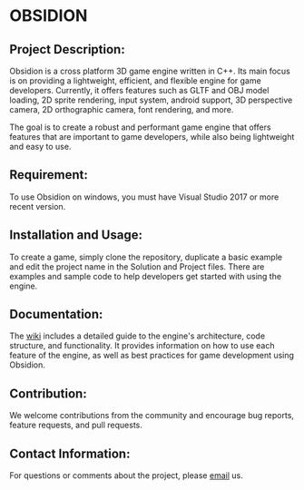 
# OBSIDION

## Project Description:
Obsidion is a cross platform 3D game engine written in C++.
Its main focus is on providing a lightweight, efficient, and flexible engine for game developers.
Currently, it offers features such as GLTF and OBJ model loading, 2D sprite rendering, input system, android support, 3D perspective camera, 2D orthographic camera, font rendering, and more.


The goal is to create a robust and performant game engine that offers features that are important to game developers, while also being lightweight and easy to use.

## Requirement:
To use Obsidion on windows, you must have Visual Studio 2017 or more recent version.

## Installation and Usage:
To create a game, simply clone the repository, duplicate a basic example and edit the project name in the Solution and Project files.
There are examples and sample code to help developers get started with using the engine.

## Documentation:
The [wiki](https://github.com/xploor-games/Obsidion/wiki) includes a detailed guide to the engine's architecture, code structure, and functionality.
It provides information on how to use each feature of the engine, as well as best practices for game development using Obsidion.


## Contribution:
We welcome contributions from the community and encourage bug reports, feature requests, and pull requests.


## Contact Information:
For questions or comments about the project, please [email](mailto::yynahim@gmail.com) us.




<!-- ![](https://raw.githubusercontent.com/xploor-games/Obsidion/master/Captures/board.gif?raw=true)
![](https://raw.githubusercontent.com/xploor-games/Obsidion/master/Captures/spider.gif?raw=true)
![](https://raw.githubusercontent.com/xploor-games/Obsidion/master/Captures/cam.gif?raw=true)
![](https://raw.githubusercontent.com/xploor-games/Obsidion/master/Captures/ninja.gif?raw=true)
![](https://raw.githubusercontent.com/xploor-games/Obsidion/master/Captures/heightmapped_terrain.gif?raw=true)
![](https://raw.githubusercontent.com/xploor-games/Obsidion/master/Captures/gles.gif?raw=true)
![](https://raw.githubusercontent.com/xploor-games/Obsidion/master/Captures/vk.gif?raw=true) -->
